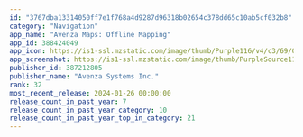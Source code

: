 ```yaml
---
id: "3767dba13314050ff7e1f768a4d9287d96318b02654c378dd65c10ab5cf032b8"
category: "Navigation"
app_name: "Avenza Maps: Offline Mapping"
app_id: 388424049
app_icon: https://is1-ssl.mzstatic.com/image/thumb/Purple116/v4/c3/69/07/c369071e-2ddf-b943-dae6-ac9814735401/AppIcon-0-1x_U007emarketing-0-7-0-0-85-220-0.png/1024x1024bb.png
app_screenshot: https://is1-ssl.mzstatic.com/image/thumb/PurpleSource112/v4/8f/c3/38/8fc3383a-eea5-916f-d044-37c319cfc003/251ff6e1-a86a-4b57-b0b8-f13acdb86e3d_Screenshot-1.png/1242x2688bb.png
publisher_id: 387212805
publisher_name: "Avenza Systems Inc."
rank: 32
most_recent_release: 2024-01-26 00:00:00
release_count_in_past_year: 7
release_count_in_past_year_category: 10
release_count_in_past_year_top_in_category: 21
---
```

